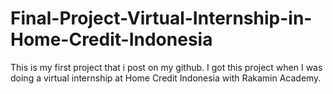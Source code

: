 # Final-Project-Virtual-Internship-in-Home-Credit-Indonesia
This is my first project that i post on my github. I got this project when I was doing a virtual internship at Home Credit Indonesia with Rakamin Academy.
